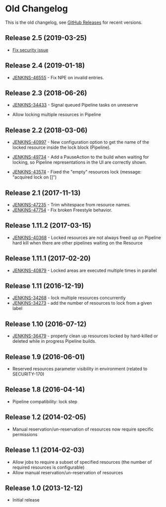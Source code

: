 # Old Changelog

This is the old changelog, see
[GitHub Releases](https://github.com/jenkinsci/lockable-resources-plugin/releases)
for recent versions.

## Release 2.5 (2019-03-25)

- [Fix security issue](https://jenkins.io/security/advisory/2019-03-25/)

## Release 2.4 (2019-01-18)

- [JENKINS-46555](https://issues.jenkins-ci.org/browse/JENKINS-46555) - Fix NPE
  on invalid entries.

## Release 2.3 (2018-06-26)

- [JENKINS-34433](https://issues.jenkins-ci.org/browse/JENKINS-34433) - Signal
  queued Pipeline tasks on unreserve

- Allow locking multiple resources in Pipeline

## Release 2.2 (2018-03-06)

- [JENKINS-40997](https://issues.jenkins-ci.org/browse/JENKINS-40997) - New
  configuration option to get the name of the locked resource inside the lock
  block (Pipeline).

- [JENKINS-49734](https://issues.jenkins-ci.org/browse/JENKINS-49734) -
  Add a PauseAction to the build when waiting for locking, so Pipeline
  representations in the UI are correctly shown.
- [JENKINS-43574](https://issues.jenkins-ci.org/browse/JENKINS-43574) - Fixed
  the "empty" resources lock (message: "acquired lock on \[\]")

## Release 2.1 (2017-11-13)

- [JENKINS-47235](https://issues.jenkins-ci.org/browse/JENKINS-47235) -
  Trim whitespace from resource names.
- [JENKINS-47754](https://issues.jenkins-ci.org/browse/JENKINS-47754) -
  Fix broken Freestyle behavior.

## Release 1.11.2 (2017-03-15)

- [JENKINS-40368](https://issues.jenkins-ci.org/browse/JENKINS-40368) - Locked
  resources are not always freed up on Pipeline hard kill when there
  are other pipelines waiting on the Resource

## Release 1.11.1 (2017-02-20)

- [JENKINS-40879](https://issues.jenkins-ci.org/browse/JENKINS-40879) - Locked
  areas are executed multiple times in parallel

## Release 1.11 (2016-12-19)

- [JENKINS-34268](https://issues.jenkins-ci.org/browse/JENKINS-34268) -
  lock multiple resources concurrently
- [JENKINS-34273](https://issues.jenkins-ci.org/browse/JENKINS-34273) -
  add the number of resources to lock from a given label

## Release 1.10 (2016-07-12)

- [JENKINS-36479](https://issues.jenkins-ci.org/browse/JENKINS-36479) -
  properly clean up resources locked by hard-killed or deleted while
  in progress Pipeline builds.

## Release 1.9 (2016-06-01)

- Reserved resources parameter visibility in environment (related to
  SECURITY-170)

## Release 1.8 (2016-04-14)

- Pipeline compatibility: lock step

## Release 1.2 (2014-02-05)

- Manual reservation/un-reservation of resources now require specific
  permissions

## Release 1.1 (2014-02-03)

- Allow jobs to require a subset of specified resources (the number of required
  resources is configurable)
- Allow manual reservation/un-reservation of resources

## Release 1.0 (2013-12-12)

- Initial release
